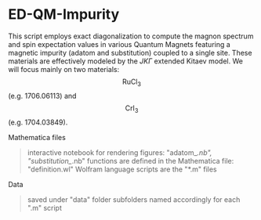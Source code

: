 # ED-QM-Impurity

This script employs exact diagonalization to compute the magnon spectrum and spin expectation values in various Quantum Magnets featuring a magnetic impurity (adatom and substitution) coupled to a single site. 
These materials are effectively modeled by the $JK\Gamma$ extended Kitaev model. 
We will focus mainly on two materials:  $$\text{RuCl}_3$$ (e.g. 1706.06113) and $$\text{CrI}_3$$  (e.g. 1704.03849).

Mathematica files
  > interactive notebook for rendering figures: "adatom\_*.nb", "substitution\_*.nb"
  > functions are defined in the Mathematica file: "definition.wl"
  > Wolfram language scripts are the "*.m" files

Data
  > saved under "data" folder
  > subfolders named accordingly for each ".m" script

